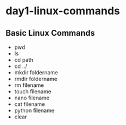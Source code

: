 # day1-linux-commands
## Basic Linux Commands
- pwd
- ls
- cd path
- cd ../ 
- mkdir foldername
- rmdir foldername
- rm filename
- touch filename
- nano filename
- cat filename
- python filename
- clear
